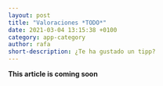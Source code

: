 ```yaml
---
layout: post
title: "Valoraciones *TODO*"
date: 2021-03-04 13:15:38 +0100
category: app-category
author: rafa
short-description: ¿Te ha gustado un tipp?
---
```


**This article is coming soon**
